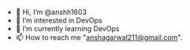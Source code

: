 - 👋 Hi, I’m @anshh1603
- 👀 I’m interested in DevOps
- 🌱 I’m currently learning DevOps
- 📫 How to reach me "anshagarwal211@gmail.com".

<!---
anshh1603/anshh1603 is a ✨ special ✨ repository because its `README.md` (this file) appears on your GitHub profile.
You can click the Preview link to take a look at your changes.
--->
